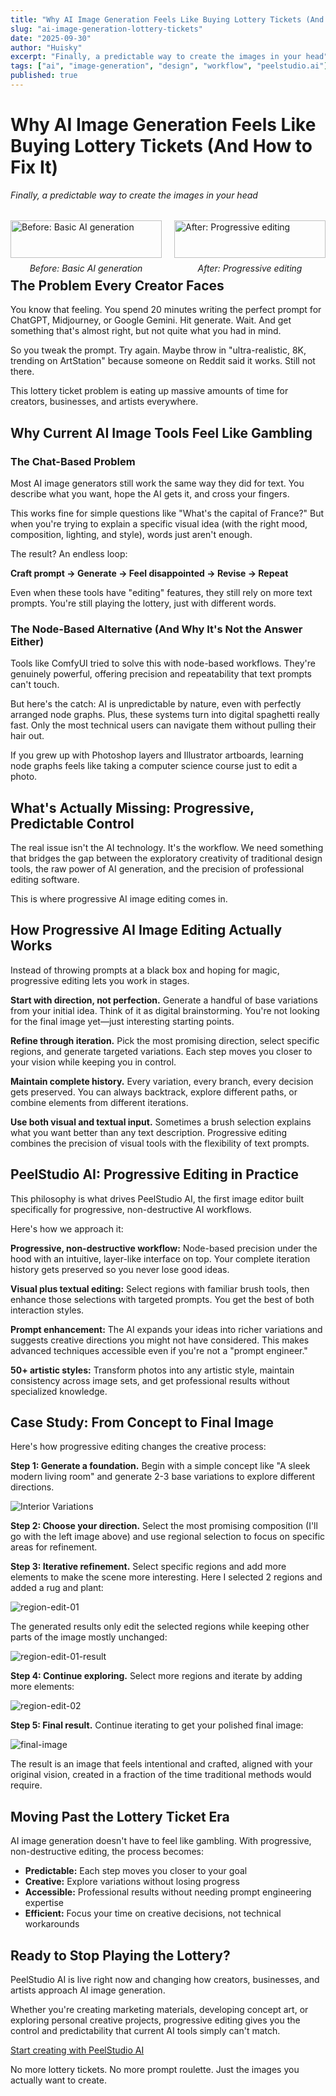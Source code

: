 ```yaml
---
title: "Why AI Image Generation Feels Like Buying Lottery Tickets (And How to Fix It)"
slug: "ai-image-generation-lottery-tickets"
date: "2025-09-30"
author: "Huisky"
excerpt: "Finally, a predictable way to create the images in your head"
tags: ["ai", "image-generation", "design", "workflow", "peelstudio.ai"]
published: true
---
```


# Why AI Image Generation Feels Like Buying Lottery Tickets (And How to Fix It)

*Finally, a predictable way to create the images in your head*

<div style="display: flex; gap: 20px; margin: 2rem 0;">
  <div style="flex: 1;">
    <img src="./ai-image-generation-lottery-tickets/before.png" alt="Before: Basic AI generation" style="width: 100%;" />
    <p style="text-align: center; margin-top: 0.5rem;"><em>Before: Basic AI generation</em></p>
  </div>
  <div style="flex: 1;">
    <img src="./ai-image-generation-lottery-tickets/final.png" alt="After: Progressive editing" style="width: 100%;" />
    <p style="text-align: center; margin-top: 0.5rem;"><em>After: Progressive editing</em></p>
  </div>
</div>

## The Problem Every Creator Faces

You know that feeling. You spend 20 minutes writing the perfect prompt for ChatGPT, Midjourney, or Google Gemini. Hit generate. Wait. And get something that's almost right, but not quite what you had in mind.

So you tweak the prompt. Try again. Maybe throw in "ultra-realistic, 8K, trending on ArtStation" because someone on Reddit said it works. Still not there.

This lottery ticket problem is eating up massive amounts of time for creators, businesses, and artists everywhere.

## Why Current AI Image Tools Feel Like Gambling

### The Chat-Based Problem

Most AI image generators still work the same way they did for text. You describe what you want, hope the AI gets it, and cross your fingers.

This works fine for simple questions like "What's the capital of France?" But when you're trying to explain a specific visual idea (with the right mood, composition, lighting, and style), words just aren't enough.

The result? An endless loop:

**Craft prompt → Generate → Feel disappointed → Revise → Repeat**

Even when these tools have "editing" features, they still rely on more text prompts. You're still playing the lottery, just with different words.

### The Node-Based Alternative (And Why It's Not the Answer Either)

Tools like ComfyUI tried to solve this with node-based workflows. They're genuinely powerful, offering precision and repeatability that text prompts can't touch.

But here's the catch: AI is unpredictable by nature, even with perfectly arranged node graphs. Plus, these systems turn into digital spaghetti really fast. Only the most technical users can navigate them without pulling their hair out.

If you grew up with Photoshop layers and Illustrator artboards, learning node graphs feels like taking a computer science course just to edit a photo.

## What's Actually Missing: Progressive, Predictable Control

The real issue isn't the AI technology. It's the workflow. We need something that bridges the gap between the exploratory creativity of traditional design tools, the raw power of AI generation, and the precision of professional editing software.

This is where progressive AI image editing comes in.

## How Progressive AI Image Editing Actually Works

Instead of throwing prompts at a black box and hoping for magic, progressive editing lets you work in stages.

**Start with direction, not perfection.** Generate a handful of base variations from your initial idea. Think of it as digital brainstorming. You're not looking for the final image yet—just interesting starting points.

**Refine through iteration.** Pick the most promising direction, select specific regions, and generate targeted variations. Each step moves you closer to your vision while keeping you in control.

**Maintain complete history.** Every variation, every branch, every decision gets preserved. You can always backtrack, explore different paths, or combine elements from different iterations.

**Use both visual and textual input.** Sometimes a brush selection explains what you want better than any text description. Progressive editing combines the precision of visual tools with the flexibility of text prompts.

## PeelStudio AI: Progressive Editing in Practice

This philosophy is what drives PeelStudio AI, the first image editor built specifically for progressive, non-destructive AI workflows.

Here's how we approach it:

**Progressive, non-destructive workflow:** Node-based precision under the hood with an intuitive, layer-like interface on top. Your complete iteration history gets preserved so you never lose good ideas.

**Visual plus textual editing:** Select regions with familiar brush tools, then enhance those selections with targeted prompts. You get the best of both interaction styles.

**Prompt enhancement:** The AI expands your ideas into richer variations and suggests creative directions you might not have considered. This makes advanced techniques accessible even if you're not a "prompt engineer."

**50+ artistic styles:** Transform photos into any artistic style, maintain consistency across image sets, and get professional results without specialized knowledge.

## Case Study: From Concept to Final Image

Here's how progressive editing changes the creative process:

**Step 1: Generate a foundation.** Begin with a simple concept like "A sleek modern living room" and generate 2-3 base variations to explore different directions.

![Interior Variations](./ai-image-generation-lottery-tickets/interior-variations.png)

**Step 2: Choose your direction.** Select the most promising composition (I'll go with the left image above) and use regional selection to focus on specific areas for refinement.

**Step 3: Iterative refinement.** Select specific regions and add more elements to make the scene more interesting. Here I selected 2 regions and added a rug and plant:

![region-edit-01](./ai-image-generation-lottery-tickets/region-edit-01.png)

The generated results only edit the selected regions while keeping other parts of the image mostly unchanged:

![region-edit-01-result](./ai-image-generation-lottery-tickets/selected-region-1-result.png)

**Step 4: Continue exploring.** Select more regions and iterate by adding more elements:

![region-edit-02](./ai-image-generation-lottery-tickets/selected-region-02.png)

**Step 5: Final result.** Continue iterating to get your polished final image:

![final-image](./ai-image-generation-lottery-tickets/final.png)

The result is an image that feels intentional and crafted, aligned with your original vision, created in a fraction of the time traditional methods would require.

## Moving Past the Lottery Ticket Era

AI image generation doesn't have to feel like gambling. With progressive, non-destructive editing, the process becomes:

- **Predictable:** Each step moves you closer to your goal
- **Creative:** Explore variations without losing progress
- **Accessible:** Professional results without needing prompt engineering expertise
- **Efficient:** Focus your time on creative decisions, not technical workarounds

## Ready to Stop Playing the Lottery?

PeelStudio AI is live right now and changing how creators, businesses, and artists approach AI image generation.

Whether you're creating marketing materials, developing concept art, or exploring personal creative projects, progressive editing gives you the control and predictability that current AI tools simply can't match.

[Start creating with PeelStudio AI](https://peelstudio.ai)

No more lottery tickets. No more prompt roulette. Just the images you actually want to create.
